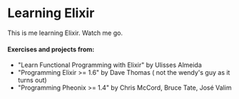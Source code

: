 # Learning Elixir

This is me learning Elixir. Watch me go.

#### Exercises and projects from: 

- "Learn Functional Programming with Elixir" by Ulisses Almeida
- "Programming Elixir >= 1.6" by Dave Thomas ( not the wendy's guy as it turns out)
- "Programming Pheonix >= 1.4" by Chris McCord, Bruce Tate, José Valim
